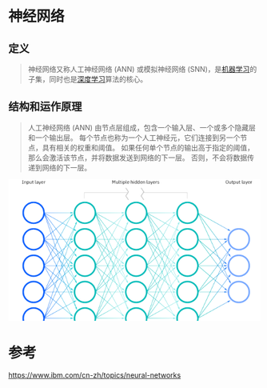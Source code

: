 # 神经网络

## 定义

> 神经网络又称人工神经网络 (ANN) 或模拟神经网络 (SNN)，是[机器学习](https://www.ibm.com/topics/machine-learning)的子集，同时也是[深度学习](https://www.ibm.com/cn-zh/topics/deep-learning)算法的核心。

## 结构和运作原理

> 人工神经网络 (ANN) 由节点层组成，包含一个输入层、一个或多个隐藏层和一个输出层。 每个节点也称为一个人工神经元，它们连接到另一个节点，具有相关的权重和阈值。 如果任何单个节点的输出高于指定的阈值，那么会激活该节点，并将数据发送到网络的下一层。 否则，不会将数据传递到网络的下一层。

![神经网络](./assets/image.png)









# 参考

https://www.ibm.com/cn-zh/topics/neural-networks